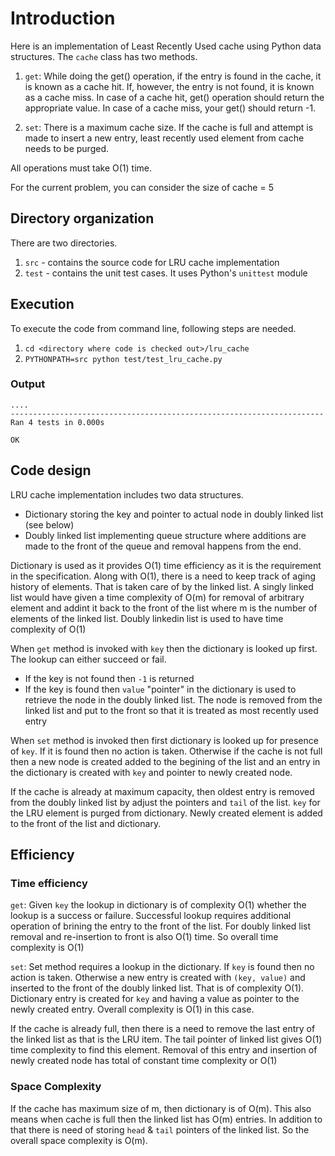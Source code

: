 # Introduction

Here is an implementation of Least Recently Used cache using Python data structures. The `cache` class has two methods.

1. `get`: While doing the get() operation, if the entry is found in the cache, it is known as a cache hit. If, however, the entry is not found, it is known as a cache miss. In case of a cache hit, get() operation should return the appropriate value. In case of a cache miss, your get() should return -1.

2. `set`: There is a maximum cache size. If the cache is full and attempt is made to insert a new entry, least recently used element from cache needs to be purged.

All operations must take O(1) time.

For the current problem, you can consider the size of cache = 5
## Directory organization

There are two directories. 
1. `src` - contains the source code for LRU cache implementation
2. `test` - contains the unit test cases. It uses Python's `unittest` module

## Execution

To execute the code from command line, following steps are needed.

1. `cd <directory where code is checked out>/lru_cache`
2. `PYTHONPATH=src python test/test_lru_cache.py`

### Output
```
....
----------------------------------------------------------------------
Ran 4 tests in 0.000s

OK
```

## Code design

LRU cache implementation includes two data structures.

- Dictionary storing the key and pointer to actual node in doubly linked list (see below)
- Doubly linked list implementing queue structure where additions are made to the front of the queue and removal happens from 
the end.

Dictionary is used as it provides O(1) time efficiency as it is the requirement in the specification. Along with O(1), there is a need to keep track of aging history of elements. That is taken care of by the linked list. A singly linked list would have given a time complexity of O(m) for removal of arbitrary element and addint it back to the front of the list where m is the number of elements of the linked list. Doubly linkedin list is used to have time complexity of O(1)

When `get` method is invoked with `key` then the dictionary is looked up first. The lookup can either succeed or fail. 

- If the key is not found then `-1` is returned
- If the key is found then `value` "pointer" in the dictionary is used to retrieve the node in the doubly linked list. The node is removed from the linked list and put to the front so that it is treated as most recently used entry

When `set` method is invoked then first dictionary is looked up for presence of `key`. If it is found then no action is taken. Otherwise if the cache is not full then a new node is created added to the begining of the list and an entry in the dictionary is created with `key` and pointer to newly created node.

If the cache is already at maximum capacity, then oldest entry is removed from the doubly linked list by adjust the pointers and `tail` of the list. `key` for the LRU element is purged from dictionary. Newly created element is added to the front of the list and dictionary.

## Efficiency

### Time efficiency

`get`: Given `key` the lookup in dictionary is of complexity O(1) whether the lookup is a success or failure. Successful lookup requires additional operation of brining the entry to the front of the list. For doubly linked list removal and re-insertion to front is also O(1) time. So overall time complexity is O(1)

`set`: Set method requires a lookup in the dictionary. If `key` is found then no action is taken. Otherwise a new entry is created with `(key, value)` and inserted to the front of the doubly linked list. That is of complexity O(1). Dictionary entry is created for `key` and having a value as pointer to the newly created entry. Overall complexity is O(1) in this case.

If the cache is already full, then there is a need to remove the last entry of the linked list as that is the LRU item. The tail pointer of linked list gives O(1) time complexity to find this element. Removal of this entry and insertion of newly created node has total of constant time complexity or O(1)

### Space Complexity

If the cache has maximum size of m, then dictionary is of O(m). This also means when cache is full then the linked list has O(m) entries. In addition to that there is need of storing `head` & `tail` pointers of the linked list. So the overall space complexity is O(m).
